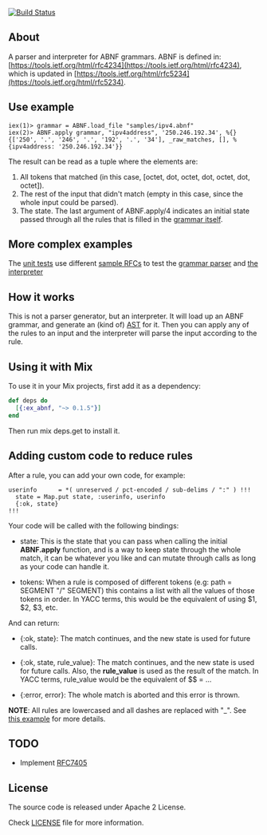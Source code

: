 [![Build Status](https://travis-ci.org/marcelog/ex_abnf.svg)](https://travis-ci.org/marcelog/ex_abnf)

## About

A parser and interpreter for ABNF grammars. ABNF is defined in:
[https://tools.ietf.org/html/rfc4234](https://tools.ietf.org/html/rfc4234),
which is updated in [https://tools.ietf.org/html/rfc5234](https://tools.ietf.org/html/rfc5234).

## Use example

    iex(1)> grammar = ABNF.load_file "samples/ipv4.abnf"
    iex(2)> ABNF.apply grammar, "ipv4address", '250.246.192.34', %{}
    {['250', '.', '246', '.', '192', '.', '34'], _raw_matches, [], %{ipv4address: '250.246.192.34'}}

The result can be read as a tuple where the elements are:
 1. All tokens that matched (in this case, [octet, dot, octet, dot, octet, dot, octet]).
 2. The rest of the input that didn't match (empty in this case, since the whole input could be parsed).
 3. The state. The last argument of ABNF.apply/4 indicates an initial state passed through all the rules that
 is filled in the [grammar itself](https://github.com/marcelog/ex_abnf/blob/master/samples/ipv4.abnf#L5).

## More complex examples

The [unit tests](https://github.com/marcelog/ex_abnf/blob/master/test/ex_abnf_test.exs)
use different [sample RFCs](https://github.com/marcelog/ex_abnf/tree/master/samples) to test the
[grammar parser](https://github.com/marcelog/ex_abnf/blob/master/lib/grammar.ex) and
[the interpreter](https://github.com/marcelog/ex_abnf/blob/master/lib/interpreter.ex)

## How it works
This is not a parser generator, but an interpreter. It will load up an ABNF grammar,
and generate an (kind of) [AST](http://en.wikipedia.org/wiki/Abstract_syntax_tree) for it. Then
you can apply any of the rules to an input and the interpreter will parse the input according to
the rule.

## Using it with Mix

To use it in your Mix projects, first add it as a dependency:

```elixir
def deps do
  [{:ex_abnf, "~> 0.1.5"}]
end
```
Then run mix deps.get to install it.

## Adding custom code to reduce rules
After a rule, you can add your own code, for example:
```
userinfo      = *( unreserved / pct-encoded / sub-delims / ":" ) !!!
  state = Map.put state, :userinfo, userinfo
  {:ok, state}
!!!
```

Your code will be called with the following bindings:
 * state: This is the state that you can pass when calling the initial **ABNF.apply**
 function, and is a way to keep state through the whole match, it can be whatever you
 like and can mutate through calls as long as your code can handle it.

 * tokens: When a rule is composed of different tokens (e.g: path = SEGMENT "/" SEGMENT) this
 contains a list with all the values of those tokens in order. In YACC terms, this would be
 the equivalent of using $1, $2, $3, etc.

And can return:
 * {:ok, state}: The match continues, and the new state is used for
 future calls.

 * {:ok, state, rule_value}: The match continues, and the new state is used for
 future calls. Also, the **rule_value** is used as the result of the match. In YACC terms, rule_value would be the equivalent of $$ = ...

 * {:error, error}: The whole match is aborted and this error is thrown.

**NOTE**: All rules are lowercased and all dashes are replaced with "_". See
[this example](https://github.com/marcelog/ex_abnf/blob/master/samples/RFC3986.abnf#L76) for
more details.

## TODO
 * Implement [RFC7405](https://tools.ietf.org/html/rfc7405)

## License
The source code is released under Apache 2 License.

Check [LICENSE](https://github.com/marcelog/ex_abnf/blob/master/LICENSE) file for more information.
